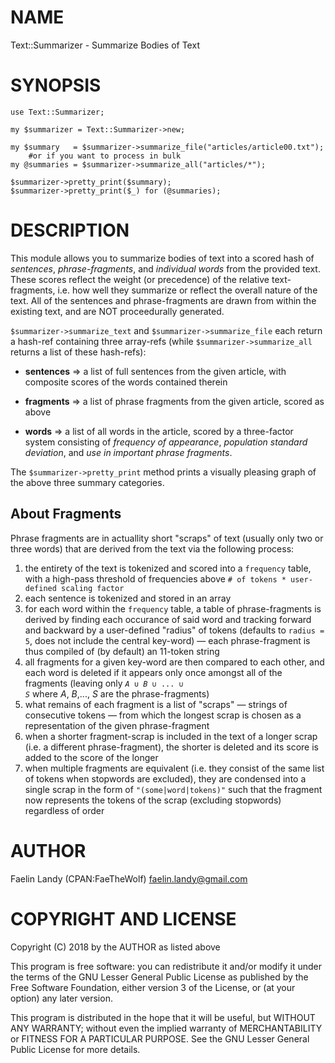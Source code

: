 # NAME

Text::Summarizer - Summarize Bodies of Text

# SYNOPSIS

	use Text::Summarizer;
	
	my $summarizer = Text::Summarizer->new;
	
	my $summary   = $summarizer->summarize_file("articles/article00.txt");
		#or if you want to process in bulk
	my @summaries = $summarizer->summarize_all("articles/*");
	
	$summarizer->pretty_print($summary);
	$summarizer->pretty_print($_) for (@summaries);

# DESCRIPTION

This module allows you to summarize bodies of text into a scored hash of  _sentences_,  _phrase-fragments_, and  _individual words_ from the provided text. These scores reflect the weight (or precedence) of the relative text-fragments, i.e. how well they summarize or reflect the overall nature of the text. All of the sentences and phrase-fragments are drawn from within the existing text, and are NOT proceedurally generated.

`$summarizer->summarize_text` and `$summarizer->summarize_file` each return a hash-ref containing three array-refs (while `$summarizer->summarize_all` returns a list of these hash-refs):
- **sentences** => a list of full sentences from the given article, with composite scores of the words contained therein

- **fragments** => a list of phrase fragments from the given article, scored as above

- **words**     => a list of all words in the article, scored by a three-factor system consisting of  _frequency of appearance_,  _population standard deviation_, and  _use in important phrase fragments_.

The `$summarizer->pretty_print` method prints a visually pleasing graph of the above three summary categories.

## About Fragments
Phrase fragments are in actuallity short "scraps" of text (usually only two or three words) that are derived from the text via the following process:
1. the entirety of the text is tokenized and scored into a `frequency` table, with a high-pass threshold of frequencies above `# of tokens * user-defined scaling factor`
2. each sentence is tokenized and stored in an array
3. for each word within the `frequency` table, a table of phrase-fragments is derived by finding each occurance of said word and tracking forward and backward by a user-defined "radius" of tokens (defaults to `radius = 5`, does not include the central key-word) — each phrase-fragment is thus compiled of (by default) an 11-token string
4. all fragments for a given key-word are then compared to each other, and each word is deleted if it appears only once amongst all of the fragments
(leaving only <code>_A_ ∪ _B_ ∪ ... ∪ _S_</code> where _A_, _B_,..., _S_ are the phrase-fragments)
5. what remains of each fragment is a list of "scraps" — strings of consecutive tokens — from which the longest scrap is chosen as a representation of the given phrase-fragment
6. when a shorter fragment-scrap is included in the text of a longer scrap (i.e. a different phrase-fragment), the shorter is deleted and its score is added to the score of the longer
7. when multiple fragments are equivalent (i.e. they consist of the same list of tokens when stopwords are excluded), they are condensed into a single scrap in the form of `"(some|word|tokens)"` such that the fragment now represents the tokens of the scrap (excluding stopwords) regardless of order

# AUTHOR

Faelin Landy (CPAN:FaeTheWolf) <faelin.landy@gmail.com>

# COPYRIGHT AND LICENSE

Copyright (C) 2018 by the AUTHOR as listed above

This program is free software: you can redistribute it and/or modify it under the terms of the GNU Lesser General Public License as published by the Free Software Foundation, either version 3 of the License, or (at your option) any later version.

This program is distributed in the hope that it will be useful, but WITHOUT ANY WARRANTY; without even the implied warranty of MERCHANTABILITY or FITNESS FOR A PARTICULAR PURPOSE. See the GNU Lesser General Public License for more details.
